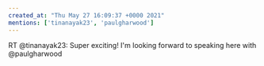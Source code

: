 ```yaml
---
created_at: "Thu May 27 16:09:37 +0000 2021"
mentions: ['tinanayak23', 'paulgharwood']
---
```


RT @tinanayak23: Super exciting! I'm looking forward to speaking here with @paulgharwood
